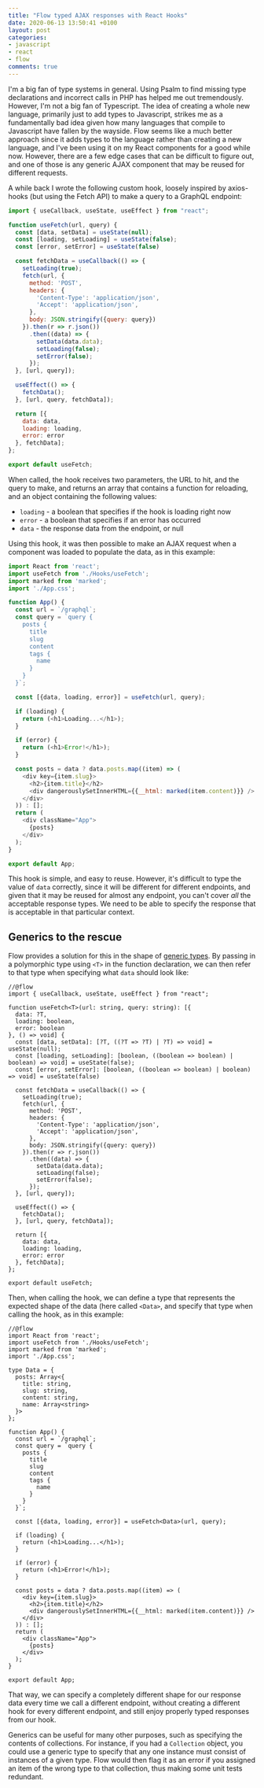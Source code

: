 ```yaml
---
title: "Flow typed AJAX responses with React Hooks"
date: 2020-06-13 13:50:41 +0100
layout: post
categories:
- javascript
- react
- flow
comments: true
---
```


I'm a big fan of type systems in general. Using Psalm to find missing type declarations and incorrect calls in PHP has helped me out tremendously. However, I'm not a big fan of Typescript. The idea of creating a whole new language, primarily just to add types to Javascript, strikes me as a fundamentally bad idea given how many languages that compile to Javascript have fallen by the wayside. Flow seems like a much better approach since it adds types to the language rather than creating a new language, and I've been using it on my React components for a good while now. However, there are a few edge cases that can be difficult to figure out, and one of those is any generic AJAX component that may be reused for different requests.

A while back I wrote the following custom hook, loosely inspired by axios-hooks (but using the Fetch API) to make a query to a GraphQL endpoint:

```javascript
import { useCallback, useState, useEffect } from "react";

function useFetch(url, query) {
  const [data, setData] = useState(null);
  const [loading, setLoading] = useState(false);
  const [error, setError] = useState(false)

  const fetchData = useCallback(() => {
    setLoading(true);
    fetch(url, {
      method: 'POST',
      headers: {
        'Content-Type': 'application/json',
        'Accept': 'application/json',
      },
      body: JSON.stringify({query: query})
    }).then(r => r.json())
      .then((data) => {
        setData(data.data);
        setLoading(false);
        setError(false);
      });
  }, [url, query]);

  useEffect(() => {
    fetchData();
  }, [url, query, fetchData]);

  return [{
    data: data,
    loading: loading,
    error: error
  }, fetchData];
};

export default useFetch;
```

When called, the hook receives two parameters, the URL to hit, and the query to make, and returns an array that contains a function for reloading, and an object containing the following values:

* `loading` - a boolean that specifies if the hook is loading right now
* `error` - a boolean that specifies if an error has occurred
* `data` - the response data from the endpoint, or null

Using this hook, it was then possible to make an AJAX request when a component was loaded to populate the data, as in this example:

```javascript
import React from 'react';
import useFetch from './Hooks/useFetch';
import marked from 'marked';
import './App.css';

function App() {
  const url = `/graphql`;
  const query = `query {
    posts {
      title
      slug
      content
      tags {
        name
      }
    }
  }`;

  const [{data, loading, error}] = useFetch(url, query);

  if (loading) {
    return (<h1>Loading...</h1>);
  }

  if (error) {
    return (<h1>Error!</h1>);
  }

  const posts = data ? data.posts.map((item) => (
    <div key={item.slug}>
      <h2>{item.title}</h2>
      <div dangerouslySetInnerHTML={{__html: marked(item.content)}} />
    </div>
  )) : [];
  return (
    <div className="App">
      {posts}
    </div>
  );
}

export default App;
```

This hook is simple, and easy to reuse. However, it's difficult to type the value of `data` correctly, since it will be different for different endpoints, and given that it may be reused for almost any endpoint, you can't cover *all* the acceptable response types. We need to be able to specify the response that is acceptable in that particular context.

Generics to the rescue
----------------------

Flow provides a solution for this in the shape of [generic types](https://flow.org/en/docs/types/generics/). By passing in a polymorphic type using `<T>` in the function declaration, we can then refer to that type when specifying what `data` should look like:

```flow
//@flow
import { useCallback, useState, useEffect } from "react";

function useFetch<T>(url: string, query: string): [{
  data: ?T,
  loading: boolean,
  error: boolean
}, () => void] {
  const [data, setData]: [?T, ((?T => ?T) | ?T) => void] = useState(null);
  const [loading, setLoading]: [boolean, ((boolean => boolean) | boolean) => void] = useState(false);
  const [error, setError]: [boolean, ((boolean => boolean) | boolean) => void] = useState(false)

  const fetchData = useCallback(() => {
    setLoading(true);
    fetch(url, {
      method: 'POST',
      headers: {
        'Content-Type': 'application/json',
        'Accept': 'application/json',
      },
      body: JSON.stringify({query: query})
    }).then(r => r.json())
      .then((data) => {
        setData(data.data);
        setLoading(false);
        setError(false);
      });
  }, [url, query]);

  useEffect(() => {
    fetchData();
  }, [url, query, fetchData]);

  return [{
    data: data,
    loading: loading,
    error: error
  }, fetchData];
};

export default useFetch;
```

Then, when calling the hook, we can define a type that represents the expected shape of the data (here called `<Data>`, and specify that type when calling the hook, as in this example:

```flow
//@flow
import React from 'react';
import useFetch from './Hooks/useFetch';
import marked from 'marked';
import './App.css';

type Data = {
  posts: Array<{
    title: string,
    slug: string,
    content: string,
    name: Array<string>
  }>
};

function App() {
  const url = `/graphql`;
  const query = `query {
    posts {
      title
      slug
      content
      tags {
        name
      }
    }
  }`;

  const [{data, loading, error}] = useFetch<Data>(url, query);

  if (loading) {
    return (<h1>Loading...</h1>);
  }

  if (error) {
    return (<h1>Error!</h1>);
  }

  const posts = data ? data.posts.map((item) => (
    <div key={item.slug}>
      <h2>{item.title}</h2>
      <div dangerouslySetInnerHTML={{__html: marked(item.content)}} />
    </div>
  )) : [];
  return (
    <div className="App">
      {posts}
    </div>
  );
}

export default App;
```

That way, we can specify a completely different shape for our response data every time we call a different endpoint, without creating a different hook for every different endpoint, and still enjoy properly typed responses from our hook.

Generics can be useful for many other purposes, such as specifying the contents of collections. For instance, if you had a `Collection` object, you could use a generic type to specify that any one instance must consist of instances of a given type. Flow would then flag it as an error if you assigned an item of the wrong type to that collection, thus making some unit tests redundant.
